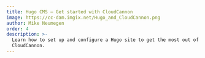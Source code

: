 ```yaml
---
title: Hugo CMS — Get started with CloudCannon
image: https://cc-dam.imgix.net/Hugo_and_CloudCannon.png
author: Mike Neumegen
order: 4
description: >-
  Learn how to set up and configure a Hugo site to get the most out of
  CloudCannon.
---
```

